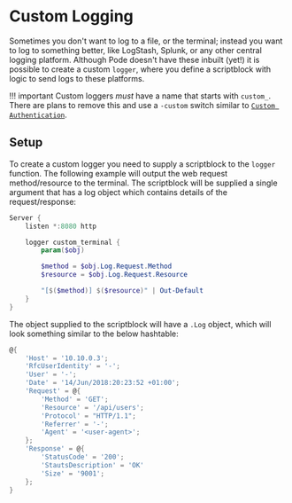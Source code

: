 # Custom Logging

Sometimes you don't want to log to a file, or the terminal; instead you want to log to something better, like LogStash, Splunk, or any other central logging platform. Although Pode doesn't have these inbuilt (yet!) it is possible to create a custom `logger`, where you define a scriptblock with logic to send logs to these platforms.

!!! important
    Custom loggers *must* have a name that starts with `custom_`. There are plans to remove this and use a `-custom` switch similar to [`Custom Authentication`](../Authentication/Custom).

## Setup

To create a custom logger you need to supply a scriptblock to the `logger` function. The following example will output the web request method/resource to the terminal. The scriptblock will be supplied a single argument that has a log object which contains details of the request/response:

```powershell
Server {
    listen *:8080 http

    logger custom_terminal {
        param($obj)

        $method = $obj.Log.Request.Method
        $resource = $obj.Log.Request.Resource

        "[$($method)] $($resource)" | Out-Default
    }
}
```

The object supplied to the scriptblock will have a `.Log` object, which will look something similar to the below hashtable:

```powershell
@{
    'Host' = '10.10.0.3';
    'RfcUserIdentity' = '-';
    'User' = '-';
    'Date' = '14/Jun/2018:20:23:52 +01:00';
    'Request' = @{
        'Method' = 'GET';
        'Resource' = '/api/users';
        'Protocol' = "HTTP/1.1";
        'Referrer' = '-';
        'Agent' = '<user-agent>';
    };
    'Response' = @{
        'StatusCode' = '200';
        'StautsDescription' = 'OK'
        'Size' = '9001';
    };
}
```